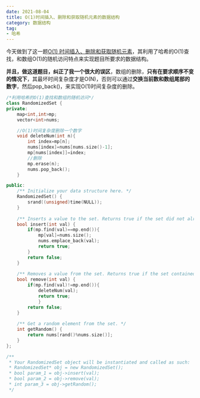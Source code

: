 ```yaml
---
date: 2021-08-04
title: O(1)时间插入、删除和获取随机元素的数据结构
category: 数据结构
tag: 
- 哈希
---
```


今天做到了这一题[O(1) 时间插入、删除和获取随机元素](https://leetcode-cn.com/problems/insert-delete-getrandom-o1/)，其利用了哈希的O(1)查找，和数组O(1)的随机访问特点来实现题目所要求的数据结构。

<!-- more -->

**并且，做这道题目，纠正了我一个很大的误区**，数组的删除，**只有在要求顺序不变的情况下**，其最坏时间复杂度才是O(N)，否则可以通过**交换当前数和数组尾部的数字**，然后pop_back()，来实现O(1)时间复杂度的删除。



```cpp
/*利用哈希的O(1)查找和数组的随机访问*/
class RandomizedSet {
private:
    map<int,int>mp;
    vector<int>nums;

    //O(1)时间复杂度删除一个数字
    void deleteNum(int n){
        int index=mp[n];
        nums[index]=nums[nums.size()-1];
        mp[nums[index]]=index;
        //删除
        mp.erase(n);
        nums.pop_back();
    }

public:
    /** Initialize your data structure here. */
    RandomizedSet() {
        srand((unsigned)time(NULL));
    }
    
    /** Inserts a value to the set. Returns true if the set did not already contain the specified element. */
    bool insert(int val) {
        if(mp.find(val)==mp.end()){
            mp[val]=nums.size();
            nums.emplace_back(val);
            return true;
        }
        return false;
    }
    
    /** Removes a value from the set. Returns true if the set contained the specified element. */
    bool remove(int val) {
        if(mp.find(val)!=mp.end()){
            deleteNum(val);
            return true;
            }
        return false;
    }
    
    /** Get a random element from the set. */
    int getRandom() {
        return nums[rand()%nums.size()];
    }
};

/**
 * Your RandomizedSet object will be instantiated and called as such:
 * RandomizedSet* obj = new RandomizedSet();
 * bool param_1 = obj->insert(val);
 * bool param_2 = obj->remove(val);
 * int param_3 = obj->getRandom();
 */
```